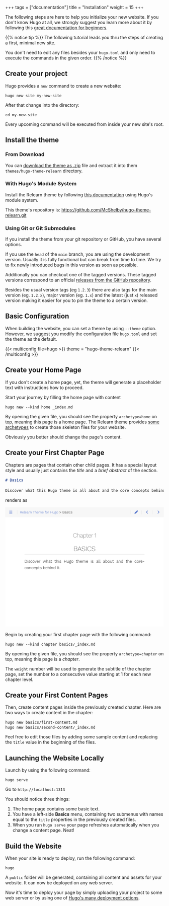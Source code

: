 +++
tags = ["documentation"]
title = "Installation"
weight = 15
+++

The following steps are here to help you initialize your new website. If you don't know Hugo at all, we strongly suggest you learn more about it by following this [great documentation for beginners](https://gohugo.io/overview/quickstart/).

{{% notice tip %}}
The following tutorial leads you thru the steps of creating a first, minimal new site.

You don't need to edit any files besides your `hugo.toml` and only need to execute the commands in the given order.
{{% /notice %}}

## Create your project

Hugo provides a `new` command to create a new website:

````shell
hugo new site my-new-site
````

After that change into the directory:

````shell
cd my-new-site
````

Every upcoming command will be executed from inside your new site's root.

## Install the theme

### From Download

You can [download the theme as .zip](https://github.com/McShelby/hugo-theme-relearn/archive/main.zip) file and extract it into them `themes/hugo-theme-relearn` directory.

### With Hugo's Module System

Install the Relearn theme by following [this documentation](https://gohugo.io/hugo-modules/use-modules/#use-a-module-for-a-theme) using Hugo's module system.

This theme's repository is: https://github.com/McShelby/hugo-theme-relearn.git

### Using Git or Git Submodules

If you install the theme from your git repository or GitHub, you have several options.

If you use the `head` of the `main` branch, you are using the development version. Usually it is fully functional but can break from time to time. We try to fix newly introduced bugs in this version as soon as possible.

Additionally you can checkout one of the tagged versions. These tagged versions correspond to an official [releases from the GitHub repository](https://github.com/McShelby/hugo-theme-relearn/releases).

Besides the usual version tags (eg `1.2.3`) there are also tags for the main version (eg. `1.2.x`), major version (eg. `1.x`) and the latest (just `x`) released version making it easier for you to pin the theme to a certain version.

## Basic Configuration

When building the website, you can set a theme by using `--theme` option. However, we suggest you modify the configuration file `hugo.toml` and set the theme as the default.

{{< multiconfig file=hugo >}}
theme = "hugo-theme-relearn"
{{< /multiconfig >}}

## Create your Home Page

If you don't create a home page, yet, the theme will generate a placeholder text with instructions how to proceed.

Start your journey by filling the home page with content

````shell
hugo new --kind home _index.md
````

By opening the given file, you should see the property `archetype=home` on top, meaning this page is a home page. The Relearn theme provides [some archetypes](cont/archetypes) to create those skeleton files for your website.

Obviously you better should change the page's content.

## Create your First Chapter Page

Chapters are pages that contain other child pages. It has a special layout style and usually just contains the _title_ and a _brief abstract_ of the section.

````md
# Basics

Discover what this Hugo theme is all about and the core concepts behind it.
````

renders as

![A Chapter](chapter.png?width=60pc)

Begin by creating your first chapter page with the following command:

````shell
hugo new --kind chapter basics/_index.md
````

By opening the given file, you should see the property `archetype=chapter` on top, meaning this page is a _chapter_.

The `weight` number will be used to generate the subtitle of the chapter page, set the number to a consecutive value starting at 1 for each new chapter level.

## Create your First Content Pages

Then, create content pages inside the previously created chapter. Here are two ways to create content in the chapter:

````shell
hugo new basics/first-content.md
hugo new basics/second-content/_index.md
````

Feel free to edit those files by adding some sample content and replacing the `title` value in the beginning of the files.

## Launching the Website Locally

Launch by using the following command:

````shell
hugo serve
````

Go to `http://localhost:1313`

You should notice three things:

1. The home page contains some basic text.
2. You have a left-side **Basics** menu, containing two submenus with names equal to the `title` properties in the previously created files.
3. When you run `hugo serve` your page refreshes automatically when you change a content page. Neat!

## Build the Website

When your site is ready to deploy, run the following command:

````shell
hugo
````

A `public` folder will be generated, containing all content and assets for your website. It can now be deployed on any web server.

Now it's time to deploy your page by simply uploading your project to some web server or by using one of [Hugo's many deployment options](https://gohugo.io/hosting-and-deployment/).
